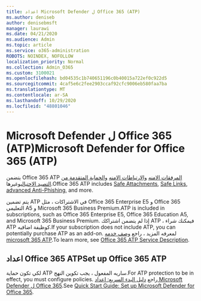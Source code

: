 ```yaml
---
title: اعداد Microsoft Defender ل Office 365 (ATP)
ms.author: deniseb
author: denisebmsft
manager: laurawi
ms.date: 04/21/2020
ms.audience: Admin
ms.topic: article
ms.service: o365-administration
ROBOTS: NOINDEX, NOFOLLOW
localization_priority: Normal
ms.collection: Admin_O365
ms.custom: 3100021
ms.openlocfilehash: bd04535c1b740651196c0b40015a722ef0c922d5
ms.sourcegitcommit: 4caf5e6c2fee2903ccaf92cfc9006eb580faa7ba
ms.translationtype: MT
ms.contentlocale: ar-SA
ms.lasthandoff: 10/29/2020
ms.locfileid: "48801046"
---
```

# <a name="microsoft-defender-for-office-365-atp"></a><span data-ttu-id="527e9-102">Microsoft Defender ل Office 365 (ATP)</span><span class="sxs-lookup"><span data-stu-id="527e9-102">Microsoft Defender for Office 365 (ATP)</span></span>

<span data-ttu-id="527e9-103">يتضمن Office 365 ATP [المرفقات الامنه](https://docs.microsoft.com/microsoft-365/security/office-365-security/atp-safe-attachments) [والارتباطات الامنه](https://docs.microsoft.com/microsoft-365/security/office-365-security/atp-safe-links) [والحماية المتقدمة من التصيد الاحتيالي](https://docs.microsoft.com/microsoft-365/security/office-365-security/atp-anti-phishing)وغيرها.</span><span class="sxs-lookup"><span data-stu-id="527e9-103">Office 365 ATP includes [Safe Attachments](https://docs.microsoft.com/microsoft-365/security/office-365-security/atp-safe-attachments), [Safe Links](https://docs.microsoft.com/microsoft-365/security/office-365-security/atp-safe-links), [advanced Anti-Phishing](https://docs.microsoft.com/microsoft-365/security/office-365-security/atp-anti-phishing), and more.</span></span> 

<span data-ttu-id="527e9-104">يتم تضمين ATP في الاشتراكات ، مثل Office 365 Enterprise E5 و Office 365 التعليمي A5 و Microsoft 365 Business Premium.</span><span class="sxs-lookup"><span data-stu-id="527e9-104">ATP is included in subscriptions, such as Office 365 Enterprise E5, Office 365 Education A5, and Microsoft 365 Business Premium.</span></span> <span data-ttu-id="527e9-105">إذا لم يتضمن اشتراكك ATP ، فيمكنك شراء ATP كوظيفة اضافيه.</span><span class="sxs-lookup"><span data-stu-id="527e9-105">If your subscription does not include ATP, you can potentially purchase ATP as an add-on.</span></span> <span data-ttu-id="527e9-106">لمعرفه المزيد ، راجع [وصف خدمه microsoft 365 ATP](https://docs.microsoft.com/office365/servicedescriptions/office-365-advanced-threat-protection-service-description).</span><span class="sxs-lookup"><span data-stu-id="527e9-106">To learn more, see [Office 365 ATP Service Description](https://docs.microsoft.com/office365/servicedescriptions/office-365-advanced-threat-protection-service-description).</span></span>

## <a name="set-up-office-365-atp"></a><span data-ttu-id="527e9-107">اعداد Office 365 ATP</span><span class="sxs-lookup"><span data-stu-id="527e9-107">Set up Office 365 ATP</span></span>

<span data-ttu-id="527e9-108">لكي تكون حماية ATP ساريه المفعول ، يجب تكوين النهج.</span><span class="sxs-lookup"><span data-stu-id="527e9-108">For ATP protection to be in effect, you must configure policies.</span></span> <span data-ttu-id="527e9-109">راجع [دليل البدء السريع: اعداد Microsoft Defender ل Office 365](https://docs.microsoft.com/office365/securitycompliance/checklist-atp-setup).</span><span class="sxs-lookup"><span data-stu-id="527e9-109">See [Quick Start Guide: Set up Microsoft Defender for Office 365](https://docs.microsoft.com/office365/securitycompliance/checklist-atp-setup).</span></span>

